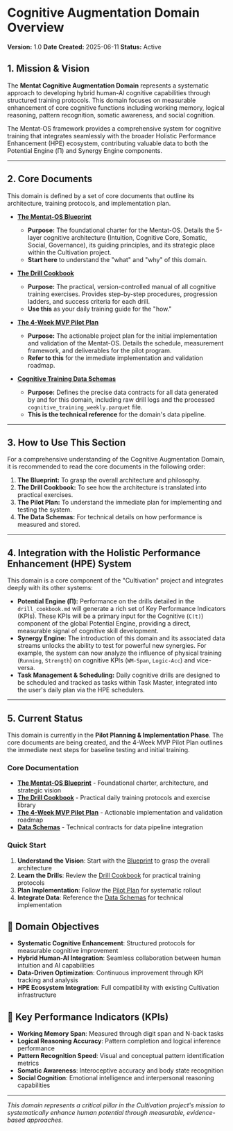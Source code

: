 # Cognitive Augmentation Domain Overview

**Version:** 1.0
**Date Created:** 2025-06-11
**Status:** Active

## 1. Mission & Vision

The **Mentat Cognitive Augmentation Domain** represents a systematic approach to developing hybrid human-AI cognitive capabilities through structured training protocols. This domain focuses on measurable enhancement of core cognitive functions including working memory, logical reasoning, pattern recognition, somatic awareness, and social cognition.

The Mentat-OS framework provides a comprehensive system for cognitive training that integrates seamlessly with the broader Holistic Performance Enhancement (HPE) ecosystem, contributing valuable data to both the Potential Engine (Π) and Synergy Engine components.

---

## 2. Core Documents

This domain is defined by a set of core documents that outline its architecture, training protocols, and implementation plan.

*   **[The Mentat-OS Blueprint](./mentat_os_blueprint.md)**
    *   **Purpose:** The foundational charter for the Mentat-OS. Details the 5-layer cognitive architecture (Intuition, Cognitive Core, Somatic, Social, Governance), its guiding principles, and its strategic place within the Cultivation project.
    *   **Start here** to understand the "what" and "why" of this domain.

*   **[The Drill Cookbook](./drill_cookbook.md)**
    *   **Purpose:** The practical, version-controlled manual of all cognitive training exercises. Provides step-by-step procedures, progression ladders, and success criteria for each drill.
    *   **Use this** as your daily training guide for the "how."

*   **[The 4-Week MVP Pilot Plan](./mentat_os_pilot_plan.md)**
    *   **Purpose:** The actionable project plan for the initial implementation and validation of the Mentat-OS. Details the schedule, measurement framework, and deliverables for the pilot program.
    *   **Refer to this** for the immediate implementation and validation roadmap.

*   **[Cognitive Training Data Schemas](../../2_requirements_and_specifications/data_schemas/cognitive_training_schemas.md)**
    *   **Purpose:** Defines the precise data contracts for all data generated by and for this domain, including raw drill logs and the processed `cognitive_training_weekly.parquet` file.
    *   **This is the technical reference** for the domain's data pipeline.

---

## 3. How to Use This Section

For a comprehensive understanding of the Cognitive Augmentation Domain, it is recommended to read the core documents in the following order:

1.  **The Blueprint:** To grasp the overall architecture and philosophy.
2.  **The Drill Cookbook:** To see how the architecture is translated into practical exercises.
3.  **The Pilot Plan:** To understand the immediate plan for implementing and testing the system.
4.  **The Data Schemas:** For technical details on how performance is measured and stored.

---

## 4. Integration with the Holistic Performance Enhancement (HPE) System

This domain is a core component of the "Cultivation" project and integrates deeply with its other systems:

*   **Potential Engine (Π):** Performance on the drills detailed in the `drill_cookbook.md` will generate a rich set of Key Performance Indicators (KPIs). These KPIs will be a primary input for the Cognitive (`C(t)`) component of the global Potential Engine, providing a direct, measurable signal of cognitive skill development.
*   **Synergy Engine:** The introduction of this domain and its associated data streams unlocks the ability to test for powerful new synergies. For example, the system can now analyze the influence of physical training (`Running`, `Strength`) on cognitive KPIs (`WM-Span`, `Logic-Acc`) and vice-versa.
*   **Task Management & Scheduling:** Daily cognitive drills are designed to be scheduled and tracked as tasks within Task Master, integrated into the user's daily plan via the HPE schedulers.

---

## 5. Current Status

This domain is currently in the **Pilot Planning & Implementation Phase**. The core documents are being created, and the 4-Week MVP Pilot Plan outlines the immediate next steps for baseline testing and initial training.

### Core Documentation

- **[The Mentat-OS Blueprint](./mentat_os_blueprint.md)** - Foundational charter, architecture, and strategic vision
- **[The Drill Cookbook](./drill_cookbook.md)** - Practical daily training protocols and exercise library
- **[The 4-Week MVP Pilot Plan](./mentat_os_pilot_plan.md)** - Actionable implementation and validation roadmap
- **[Data Schemas](../../2_requirements_and_specifications/data_schemas/cognitive_training_schemas.md)** - Technical contracts for data pipeline integration

### Quick Start

1. **Understand the Vision**: Start with the [Blueprint](./mentat_os_blueprint.md) to grasp the overall architecture
2. **Learn the Drills**: Review the [Drill Cookbook](./drill_cookbook.md) for practical training protocols
3. **Plan Implementation**: Follow the [Pilot Plan](./mentat_os_pilot_plan.md) for systematic rollout
4. **Integrate Data**: Reference the [Data Schemas](../../2_requirements_and_specifications/data_schemas/cognitive_training_schemas.md) for technical implementation

## 🎯 Domain Objectives

- **Systematic Cognitive Enhancement**: Structured protocols for measurable cognitive improvement
- **Hybrid Human-AI Integration**: Seamless collaboration between human intuition and AI capabilities
- **Data-Driven Optimization**: Continuous improvement through KPI tracking and analysis
- **HPE Ecosystem Integration**: Full compatibility with existing Cultivation infrastructure

## 🔬 Key Performance Indicators (KPIs)

- **Working Memory Span**: Measured through digit span and N-back tasks
- **Logical Reasoning Accuracy**: Pattern completion and logical inference performance
- **Pattern Recognition Speed**: Visual and conceptual pattern identification metrics
- **Somatic Awareness**: Interoceptive accuracy and body state recognition
- **Social Cognition**: Emotional intelligence and interpersonal reasoning capabilities

---

*This domain represents a critical pillar in the Cultivation project's mission to systematically enhance human potential through measurable, evidence-based approaches.*
